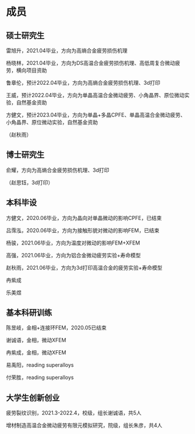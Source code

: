 # 成员

## 硕士研究生

雷旭升，2021.04毕业，方向为高熵合金疲劳损伤机理

杨晓林，2021.04毕业，方向为DS高温合金疲劳损伤机理、高低周复合微动疲劳，横向项目资助

鲁章伦，预计2022.04毕业，方向为高熵合金疲劳损伤机理、3d打印

王威，预计2022.04毕业，方向为单晶高温合金微动疲劳、小角晶界、原位微动实验，自然基金资助

方健文，预计2023.04毕业，方向为单晶+多晶CPFE、单晶高温合金微动疲劳、小角晶界、原位微动实验，自然基金资助

（赵秋雨）

## 博士研究生

俞耀，方向为高熵合金疲劳损伤机理、3d打印

（赵思钰，3d打印）

## 本科毕设

方健文，2020.06毕业，方向为晶向对单晶微动的影响CPFE，已结束

吕霈泓，2020.06毕业，方向为接触形貌对微动的影响FEM，已结束

杨骏，2021.06毕业，方向为温度对微动的影响FEM+XFEM

高强，2021.06毕业，方向为铝合金微动疲劳实验+寿命模型

赵秋雨，2021.06毕业，方向为3d打印高温合金的疲劳实验+寿命模型

冉紫成

乐美煜


## 基本科研训练

陈昱岐，金相+连接环FEM，2020.05已结束

谢诚语，金相，微动XFEM

冉紫成，金相，微动XFEM

易禹阳，reading superalloys

付荣胜，reading superalloys

## 大学生创新创业

疲劳裂纹识别，2021.3-2022.4，校级，组长谢诚语，共5人

增材制造高温合金微动疲劳有限元模拟研究，院级，组长朱彦，共4人
